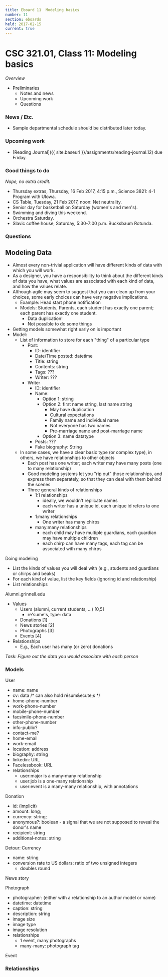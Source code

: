 ```yaml
---
title: Eboard 11  Modeling basics
number: 11
section: eboards
held: 2017-02-15
current: true
---
```

CSC 321.01, Class 11:  Modeling basics
======================================

_Overview_

* Preliminaries
    * Notes and news
    * Upcoming work
    * Questions

### News / Etc.

* Sample departmental schedule should be distributed later today.

### Upcoming work

* [Reading Journal]({{ site.baseurl }}/assignments/reading-journal.12)
  due Friday.

### Good things to do

*Nope, no extra credit.*

* Thursday extras, Thursday, 16 Feb 2017, 4:15 p.m., Science 3821: 
  4-1 Program with UIowa.
* CS Table, Tuesday, 21 Feb 2017, noon: Net neutrality.
* Senior day for basketball on Saturday (women's and men's).
* Swimming and diving this weekend.
* Orchestra Saturday.
* Slavic coffee house, Saturday, 5:30-7:00 p.m. Bucksbaum Rotunda.

### Questions

Modeling Data
-------------

* Almost every non-trivial application will have different kinds of data
  with which you will work.
* As a designer, you have a responsibility to think about the different
  kinds of data you have, what values are associated with each kind of
  data, and how the values relate.
* Although agile may seem to suggest that you can clean up from your choices,
  some early choices can have very negative implications.
    * Example: Head start phone notification
    * Models: Students, Parents, each student has exactly one parent;
      each parent has exactly one student.
        * Data duplication!
        * Not possible to do some things
* Getting models somewhat right early on is important
* Model: 
    * List of information to store for each "thing" of a particular type
        * Post: 
            * ID: identifier
            * Date/Time posted: datetime
            * Title: string
            * Contents: string
            * Tags: ???
            * Writer: ???
        * Writer
            * ID: identifier
            * Name: 
                * Option 1: string
                * Option 2: first name string, last name string
                    * May have duplication
                    * Cultural expectations
                    * Family name and individual name
                    * Not everyone has two names
                    * Pre-marriage name and post-marriage name
                * Option 3: name datatype
            * Posts: ???
            * Fake biography: String
     * In some cases, we have a clear basic type (or complex type),
       in others, we have relationships to other objects
         * Each post has one writer; each writer may have many posts
           (one to many relationship)
         * Good modeling systems let you "rip out" those relationships,
           and express them separately, so that they can deal with them
           behind the scenes
         * Three general kinds of relationships
             * 1:1 relationships
                * ideally, we wouldn't replicate names
                * each writer has a unique id, each unique id refers to one writer
             * 1:many relationships
                * One writer has many chirps 
             * many:many relationships
                * each child may have multiple guardians, each guardian may have multiple children
                * each chirp can have many tags, each tag can be associated with many chirps

Doing modeling

* List the kinds of values you will deal with (e.g., students and guardians
  or chirps and beaks)
* For each kind of value, list the key fields (ignoring id and relationship)
* List relationships

Alumni.grinnell.edu

* Values
    * Users (alumni, current students, ...) [0,5]
        * re'sume's, type: data
    * Donations [1]
    * News stories [2]
    * Photographs [3]
    * Events [4]
* Relationships
    * E.g., Each user has many (or zero) donations

*Task: Figure out the data you would associate with each person*

### Models

User

* name: name
* cv: data      /* can also hold r&eacute;sum&ecute;s */
* home-phone-number
* work-phone-number
* mobile-phone-number
* facsimile-phone-number
* other-phone-number
* info-public?
* contact-me?
* home-email
* work-email
* location: address
* biography: string
* linkedin: URL
* Facelessbook: URL
* relationships
    * user:major is a many-many relationship
    * user:job is a one-many relationship
    * user:event is a many-many relationship, with annotations

Donation

* id: (implicit)
* amount: long;
* currency: string;
* anonymous?: boolean - a signal that we are not supposed to reveal
  the donor's name
* recipient: string
* additional-notes: string

Detour: Currency

* name: string
* conversion rate to US dollars: ratio of two unsigned integers
    * doubles round

News story

Photograph

* photographer: (either with a relationship to an author model or name)
* datetime: datetime
* caption: string
* description: string
* image size
* image type
* image resolution
* relationships
    * 1 event, many photographs
    * many-many: photograph tag


Event

### Relationships
